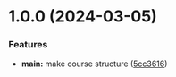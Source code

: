 # 1.0.0 (2024-03-05)


### Features

* **main:** make course structure ([5cc3616](https://github.com/aoivanovrudn/os-intro/commit/5cc3616a37da2b5efb64ea9f33407c4864442d34))



